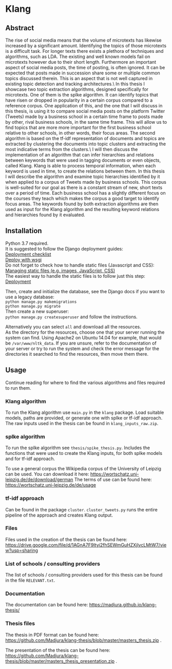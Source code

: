# Klang
## Abstract
The rise of social media means that the volume of microtexts has likewise increased by a significant amount. Identifying the topics of those microtexts is a difficult task. For longer texts there exists a plethora of techniques and algorithms, such as LDA. The existing and well known models fail on microtexts however due to their short length. Furthermore an important aspect of social media posts, the time of posting, is often ignored. It can be expected that posts made in succession share some or multiple common topics discussed therein. This is an aspect that is not well captured in existing topic detection and tracking architectures.\\
In this thesis I showcase two topic extraction algorithms, designed specifically for microtexts. One of them is the spIke algorithm. It can identify topics that have risen or dropped in popularity in a certain corpus compared to a reference corpus. One application of this, and the one that I will discuss in this thesis, is using it to compare social media posts on the platform Twitter (Tweets) made by a business school in a certain time frame to posts made by other, rival business schools, in the same time frame. This will allow us to find topics that are more more important for the first business school relative to other schools, in other words, their focus areas. The second algorithm is based on the tf-idf representation of documents and topics are extracted by clustering the documents into topic clusters and extracting the most indicative terms from the clusters.\\
I will then discuss the implementation of an algorithm that can infer hierarchies and relations between keywords that were used in tagging documents or even objects, called Klang. Klang is able to process temporal information, when each keyword is used in time, to create the relations between them. In this thesis I will describe the algorithm and examine topic hierarchies identified by it when applied to a corpus of Tweets made by business schools. This corpus is well-suited for our goal as there is a constant stream of new, short texts over a period of time. Each business school has a slightly different focus on the courses they teach which makes the corpus a good target to identify focus areas. The keywords found by both extraction algorithms are then used as input for the Klang algorithm and the resulting keyword relations and hierarchies found by it evaluated.

## Installation
Python 3.7 required.<br/>
It is suggested to follow the Django deployment guides:<br/>
[Deployment checklist](https://docs.djangoproject.com/en/3.0/howto/deployment/checklist/)<br/>
[Deploy with wsgi](https://docs.djangoproject.com/en/3.0/howto/deployment/wsgi/)<br/>
Do not forget to check how to handle static files (Javascript and CSS):<br/>
[Managing static files (e.g. images, JavaScript, CSS)](https://docs.djangoproject.com/en/3.0/howto/static-files/)<br/>
The easiest way to handle the static files is to follow just this step:<br/>
[Deployment](https://docs.djangoproject.com/en/3.0/howto/static-files/#deployment)<br/>

Then, create and initialize the database, see the Django docs if you want to use a legacy database:<br/>
`python manage.py makemigrations`<br/>
`python manage.py migrate`<br/>
Then create a new superuser:<br/>
`python manage.py createsuperuser` and follow the instructions.<br/>


Alternatively you can select `all` and download all the resources.<br/>
As the directory for the resources, choose one that your server running the system can find. Using Apache2 on Ubuntu 14.04 for example, that would be `/var/www/nltk_data`. If you are unsure, refer to the documentation of your server or try to run the system and check the error message for the directories it searched to find the resources, then move them there.

## Usage
Continue reading for where to find the various algorithms and files required to run them.


### Klang algorithm
To run the Klang algorithm use `main.py` in the `klang` package.
Load suitable models, paths are provided, or generate one with spIke or tf-idf approach.
The raw inputs used in the thesis can be found in `klang_inputs_raw.zip`.


### spIke algorithm
To run the spIke algorithm see `thesis/spike_thesis.py`.
Includes the functions that were used to create the Klang inputs, for both spIke models and for tf-idf approach.

To use a general corpus the Wikipedia corpus of the University of Leipzig can be used.
You can download it here: https://wortschatz.uni-leipzig.de/de/download/german
The terms of use can be found here: https://wortschatz.uni-leipzig.de/de/usage

### tf-idf approach
Can be found in the package `cluster`.
`cluster_tweets.py` runs the entire pipeline of the approach and creates Klang output.


### Files

Files used in the creation of the thesis can be found here: https://drive.google.com/file/d/1AGnA7F9Ityi2fhSEWmGuHZXjIvcLMtW7/view?usp=sharing

### List of schools / consulting providers

The list of schools / consulting providers used for this thesis can be found in the file `RELEVANT.txt`.

### Documentation

The documentation can be found here: https://madjura.github.io/klang-thesis/

### Thesis files

The thesis in PDF format can be found here: https://github.com/Madjura/klang-thesis/blob/master/masters_thesis.zip .

The presentation of the thesis can be found here: https://github.com/Madjura/klang-thesis/blob/master/masters_thesis_presentation.zip .
